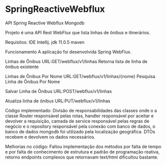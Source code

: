 # SpringReactiveWebflux
API Spring Reactive Webflux Mongodb

 Projeto é uma  API Rest WebFlux que lista linhas de ônibus e itinerários.

  Requisitos:
     IDE Intellij.
     jdk 11.0.5
     maven
         
   Funcionamento
   A aplicação foi desenvolvida Spring WebFlux.

   Linhas de Ônibus
   URL:GET/webflux/v1/linhas
   Retorna lista de linha de ônibus existente

   Linhas de Ônibus Por Nome
   URL:GET/webflux/v1/linhas/{nome}
   Pesquisa Linha de Ônibus Por Nome

   Salvar Linha de Ônibus
   URL:POST/webflux/v1/linhas

   Atualiza linha de ônibus
   URL:PUT/webflux/v1/linhas

  Código implementado:
  Divisão de responsabilidades das classes onde o a classe Router responsável pelas rotas, handler responsável por aceitar 
  e devolver a requisição,  camada de service responsável pelas regras de negócio e o repository responsável pela conexão 
  com banco de dados, o banco de dados mongodb foi utilizado pela localização geográfica.
  DTOs recebem e devolvem os dados necessários.

  Melhorias no código:
  Faltou implementação dos métodos por falta de tempo e por falta de conhecimento de estrutura e padrão de programação reativa,
  retorno endpoints complexos que retornavam text/html dificultou bastante.
